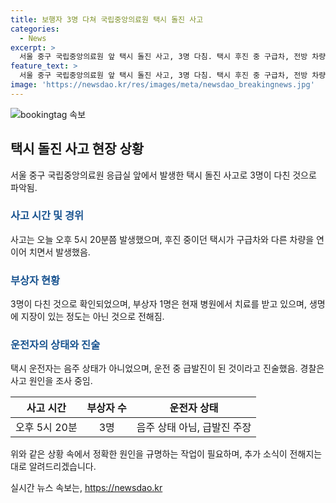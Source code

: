 ```yaml
---
title: 보행자 3명 다쳐 국립중앙의료원 택시 돌진 사고
categories:
  - News
excerpt: >
  서울 중구 국립중앙의료원 앞 택시 돌진 사고, 3명 다침. 택시 후진 중 구급차, 전방 차량과 충돌. 택시 운전자 음주 상태 아냐. 1명은 치료 중, 생명 지장 없어. 경찰, 사고 원인 조사 중. (150자)
feature_text: >
  서울 중구 국립중앙의료원 앞 택시 돌진 사고, 3명 다침. 택시 후진 중 구급차, 전방 차량과 충돌. 택시 운전자 음주 상태 아냐. 1명은 치료 중, 생명 지장 없어. 경찰, 사고 원인 조사 중. (150자)
image: 'https://newsdao.kr/res/images/meta/newsdao_breakingnews.jpg'
---
```


<p><img src="https://newsdao.kr/res/images/meta/newsdao_breakingnews.jpg" alt="bookingtag 속보" /></p>

<h2 data-ke-size="size26">택시 돌진 사고 현장 상황</h2>

<p data-ke-size="size16">서울 중구 국립중앙의료원 응급실 앞에서 발생한 택시 돌진 사고로 3명이 다친 것으로 파악됨.</p>

<h3><b><span style="color: #1a5490;">사고 시간 및 경위</span></b></h3>

<p data-ke-size="size16">사고는 오늘 오후 5시 20분쯤 발생했으며, 후진 중이던 택시가 구급차와 다른 차량을 연이어 치면서 발생했음.</p>

<h3><b><span style="color: #1a5490;">부상자 현황</span></b></h3>

<p data-ke-size="size16">3명이 다친 것으로 확인되었으며, 부상자 1명은 현재 병원에서 치료를 받고 있으며, 생명에 지장이 있는 정도는 아닌 것으로 전해짐.</p>

<h3><b><span style="color: #1a5490;">운전자의 상태와 진술</span></b></h3>

<p data-ke-size="size16">택시 운전자는 음주 상태가 아니었으며, 운전 중 급발진이 된 것이라고 진술했음. 경찰은 사고 원인을 조사 중임.</p>

<table>
<thead>
<tr>
<th style="text-align: center;">사고 시간</th>
<th style="text-align: center;">부상자 수</th>
<th style="text-align: center;">운전자 상태</th>
</tr>
</thead>
<tbody>
<tr>
<td style="text-align: center;">오후 5시 20분</td>
<td style="text-align: center;">3명</td>
<td style="text-align: center;">음주 상태 아님, 급발진 주장</td>
</tr>
</tbody>
</table>

<p data-ke-size="size16">위와 같은 상황 속에서 정확한 원인을 규명하는 작업이 필요하며, 추가 소식이 전해지는 대로 알려드리겠습니다.</p>
실시간 뉴스 속보는, <a href="https://newsdao.kr" rel="dofollow">https://newsdao.kr</a>


